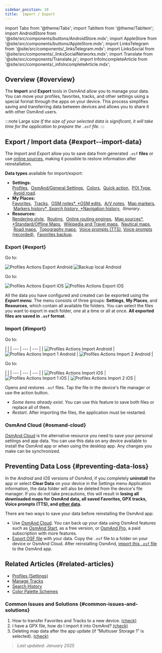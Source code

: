 ```yaml
---
sidebar_position: 10
title:  Import / Export
---
```

import Tabs from '@theme/Tabs';
import TabItem from '@theme/TabItem';
import AndroidStore from '@site/src/components/buttons/AndroidStore.mdx';
import AppleStore from '@site/src/components/buttons/AppleStore.mdx';
import LinksTelegram from '@site/src/components/_linksTelegram.mdx';
import LinksSocial from '@site/src/components/_linksSocialNetworks.mdx';
import Translate from '@site/src/components/Translate.js';
import InfoIncompleteArticle from '@site/src/components/_infoIncompleteArticle.mdx';


## Overview {#overview}

The **Import** and **Export** tools in OsmAnd allow you to manage your data. You can move your profiles, favorites, tracks, and other settings using a special format through the apps on your device. This process simplifies saving and transferring data between devices and allows you to share it with other OsmAnd users.

:::note Large size
*If the size of your selected data is significant, it will take time for the application to prepare the `.osf` file.*
:::


## Export / Import data {#export--import-data}

The *Import* and *Export* allow you to save data from generated `.osf` **files** or use [online sources](../map/raster-maps.md), making it possible to restore information after reinstallation.

**Data types** available for import/export:

- **Settings:**  
        [Profiles](../personal/profiles.md#actions), &nbsp;[OsmAnd/General Settings](../personal/global-settings.md), &nbsp;[Colors](../personal/color-palette-schemes.md), &nbsp;[Quick action](../widgets/quick-action.md), &nbsp;[POI Type](../map/point-layers-on-map.md#poi-types), &nbsp;[Avoid road](../map/map-context-menu.md#avoid-road).
- **My Places:**  
        [Favorites](../personal/favorites.md#export--import), &nbsp;[Tracks](../personal/tracks/manage-tracks.md#import--export-track), &nbsp;[OSM notes*, *OSM edits](../plugins/osm-editing.md#create--modify-poi), &nbsp;[A/V notes](../plugins/audio-video-notes.md), &nbsp;[Map markers](../personal/markers.md), &nbsp;[Markers history*, *Search history*, *Navigation history](../personal/global-settings.md#history), &nbsp;*Itinerary*.
- **Resources:**  
        [Rendering style](../map/vector-maps.md#custom-map-style), &nbsp;[Routing](../navigation/routing/osmand-routing.md), &nbsp;[Online routing engines](../navigation/routing/online-routing.md), &nbsp;[Map sources*, *Standard/Offline Maps](../map/raster-maps.md), &nbsp;[Wikipedia and Travel maps](../plan-route/travel-guides.md), &nbsp;[Nautical maps](../plugins/nautical-charts.md), &nbsp;[Road maps](../map/vector-maps.md#road-style), &nbsp;[Topography maps](../plugins/topography.md), &nbsp;[Voice prompts (TTS)](../navigation/guidance/voice-navigation.md#tts-text-to-speech), [Voice prompts (recorded)](../navigation/guidance/voice-navigation.md#recorded-voice-prompts), &nbsp;[Favorites backup](../personal/favorites.md#automatic-favorites-backup).


### Export {#export}

<Tabs groupId="operating-systems">

<TabItem value="android" label="Android">

Go to: *<Translate android="true" ids="shared_string_menu,shared_string_settings,import_export,export_to_file"/>*  

![Profiles Actions Export Android](@site/static/img/personal/profiles/profile_actions_export_1_andr.png) ![Backup local Android](@site/static/img/personal/profiles/profile_actions_export_2_andr.png)  

</TabItem>

<TabItem value="ios" label="iOS">

Go to: *<Translate ios="true" ids="shared_string_menu,shared_string_settings,local_backup,backup_into_file"/>*

![Profiles Actions Export iOS](@site/static/img/personal/profiles/profile_actions_export_1_ios.png)   ![Profiles Actions Export iOS](@site/static/img/personal/profiles/profile_actions_export_2_ios.png)

</TabItem>

</Tabs>

All the data you have configured and created can be exported using the ***Export menu***. The menu consists of three groups: **Settings**, **My Places**, and **Resources**, which contain all available file folders. You can select the files you want to export in each folder, one at a time or all at once. **All exported files are saved in `.osf` format**.  


### Import {#import}

<Tabs groupId="operating-systems">

<TabItem value="android" label="Android">

Go to: *<Translate android="true" ids="shared_string_menu,shared_string_settings,import_export,shared_string_import"/>*  

| |
| --- | --- | --- |
| ![Profiles Actions Import Android](@site/static/img/personal/profiles/profile_actions_import_android.png) | ![Profiles Actions Import 1 Android](@site/static/img/personal/profiles/profile_actions_import_1_android.png) | ![Profiles Actions Import 2 Android](@site/static/img/personal/profiles/profile_actions_import_2_android.png) |

</TabItem>

<TabItem value="ios" label="iOS">

Go to: *<Translate ios="true" ids="shared_string_menu,shared_string_settings,local_backup,restore_from_file"/>*  

| |
| --- | --- | --- |
| ![Profiles Actions Import iOS](@site/static/img/personal/profiles/profile_actions_import_ios.png) | ![Profiles Actions Import 1 iOS](@site/static/img/personal/profiles/profile_actions_import_1_ios.png) | ![Profiles Actions Import 2 iOS](@site/static/img/personal/profiles/profile_actions_import_2_ios.png) |

</TabItem>

</Tabs>

Opens and restores `.osf` files. Tap the file in the device's file manager or use the action button.

- *Some items already exist*. You can use this feature to save both files or replace all of them.
- *Restart*. After importing the files, the application must be restarted.


### OsmAnd Cloud {#osmand-cloud}

[OsmAnd Cloud](../personal/osmand-cloud.md) is the alternative resource you need to save your personal settings and app data. You can use this data on any device available to install the OsmAnd app or when using the desktop app. Any changes you make can be synchronized.


## Preventing Data Loss {#preventing-data-loss}

In the *Android* and *iOS* versions of OsmAnd, if you completely **uninstall** the app or select **Clear Data** on your device in the Settings menu Application information, the data folder will also be deleted from the device's file manager. If you do not take precautions, this will result in **losing all downloaded maps for OsmAnd data, all saved Favorites, GPX tracks, Voice prompts (TTS), and [other data](#export--import-data).**

There are two ways to save your data before reinstalling the OsmAnd app:

- Use [OsmAnd Cloud](#osmand-cloud). You can back up your data using OsmAnd features such as [OsmAnd Start](../personal/osmand-cloud.md#osmand-start), as a free version, or [OsmAnd Pro](../purchases/index.md), a paid subscription with more features.
- [Export OSF file](#export) with your data. Copy the `.osf` file to a folder on your device or OsmAnd Cloud. After reinstalling OsmAnd, [import this `.osf` file](#import) to the OsmAnd app.


## Related Articles {#related-articles}

- [Profiles (Settings)](./profiles.md)
- [Manage Tracks](../personal/tracks/manage-tracks.md#import--export-track)
- [Search History](../search/search-history.md#export-and-share)
- [Color Palette Schemes](../personal/color-palette-schemes.md)

### Common Issues and Solutions {#common-issues-and-solutions}

1. How to transfer Favorites and Tracks to a new device. [(check)](../troubleshooting/setup.md#how-to-transfer-favorites-and-tracks-to-a-new-device)
2. I have a GPX file, how do I import it into OsmAnd? [(check)](../troubleshooting/setup.md#i-have-a-gpx-file-how-do-i-import-it-into-osmand)
3. Deleting map data after the app update (if “Multiuser Storage 1” is selected). [(check)](../troubleshooting/maps-data#deleting-map-data-after-the-app-update-if-multiuser-storage-1-is-selected)

> *Last updated: January 2025*
